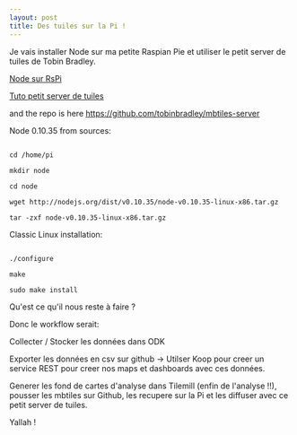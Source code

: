 ```yaml
---
layout: post
title: Des tuiles sur la Pi !
---
```


Je vais installer Node sur ma petite Raspian Pie et utiliser le petit server de tuiles de Tobin Bradley.

[Node sur RsPi](http://elinux.org/Node.js_on_Ri)

[Tuto petit server de tuiles](https://www.youtube.com/watch?v=CwAQSKsSQhI)

and the repo is here https://github.com/tobinbradley/mbtiles-server


Node 0.10.35 from sources:

```

cd /home/pi

mkdir node

cd node

wget http://nodejs.org/dist/v0.10.35/node-v0.10.35-linux-x86.tar.gz

tar -zxf node-v0.10.35-linux-x86.tar.gz

```

Classic Linux installation:

```

./configure

make

sudo make install

```

Qu'est ce qu'il nous reste à faire ?

Donc le workflow serait:

Collecter / Stocker les données dans ODK

Exporter les données en csv sur github -> Utilser Koop pour creer un service REST pour creer nos maps et dashboards avec ces données.

Generer les fond de cartes d'analyse dans Tilemill (enfin de l'analyse !!), pousser les mbtiles sur Github, les recupere sur la Pi et les diffuser avec ce petit server de tuiles.

Yallah !
